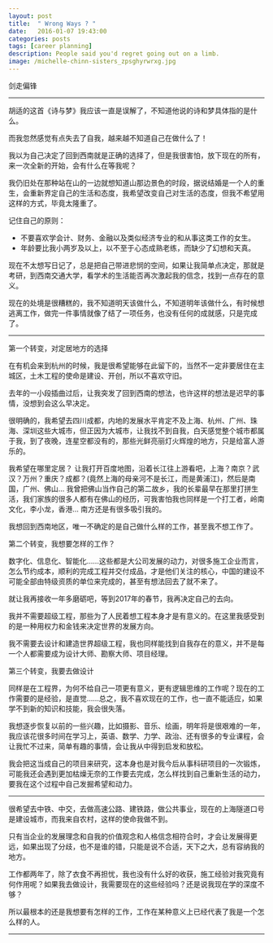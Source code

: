 ```yaml
---
layout: post
title:  " Wrong Ways ? "
date:   2016-01-07 19:43:00
categories: posts
tags: [career planning]
description: People said you'd regret going out on a limb.  
image: /michelle-chinn-sisters_zpsghyrwrxg.jpg
---
```


<span class="post__tag">剑走偏锋</span>

-------

胡适的这首《诗与梦》我应该一直是误解了，不知道他说的诗和梦具体指的是什么。

而我忽然感觉有点失去了自我，越来越不知道自己在做什么了！

我以为自己决定了回到西南就是正确的选择了，但是我很害怕，放下现在的所有，来一次全新的开始，会有什么在等我呢？

我仍旧处在那种站在山的一边就想知道山那边景色的时段，据说结婚是一个人的重生，会重新界定自己的生活和态度，我希望改变自己对生活的态度，但我不希望用这样的方式，毕竟太隆重了。

记住自己的原则：

- 不要喜欢学会计、财务、金融以及类似经济专业的和从事这类工作的女生。
- 年龄要比我小两岁及以上，以不至于心态成熟老练，而缺少了幻想和天真。

现在不太想写日记了，总是把自己带进悲悯的空间，如果让我简单点决定，那就是考研，到西南交通大学，看学术的生活能否再次激起我的信念，找到一点存在的意义。

现在的处境是很糟糕的，我不知道明天该做什么，不知道明年该做什么，有时候想逃离工作，做完一件事情就像了结了一项任务，也没有任何的成就感，只是完成了。

-------

第一个转变，对定居地方的选择

在有机会来到杭州的时候，我是很希望能够在此留下的，当然不一定非要居住在主城区，土木工程的使命是建设、开创，所以不喜欢守旧。

去年的一小段插曲过后，让我突发了回到西南的想法，也许这样的想法是迟早的事情，没想到会这么早决定。

很明确的，我希望去四川成都，内地的发展水平肯定不及上海、杭州、广州、珠海、深圳这些大城市，但正因为大城市，让我找不到自我，白天感觉整个城市都属于我，到了夜晚，连星空都没有的，那些光鲜亮丽灯火辉煌的地方，只是给富人游乐的。

我希望在哪里定居？
让我打开百度地图，沿着长江往上游看吧，上海？南京？武汉？万州？重庆？成都？(竟然上海的母亲河不是长江，而是黄浦江)，然后是南国，广州、佛山...
我曾把佛山当作自己的第二故乡，我的长辈最早在那里打拼生活，我们家族的很多人都有在佛山的经历，可我害怕我也同样是一个打工者，岭南文化，李小龙，香港... 南方还是有很多吸引我的。

我想回到西南地区，唯一不确定的是自己做什么样的工作，甚至我不想工作了。

第二个转变，我想要怎样的工作？

数字化、信息化、智能化……这些都是大公司发展的动力，对很多施工企业而言，怎么节约成本，顺利的完成工程并交付成品，才是他们关注的核心，中国的建设不可能全部由特级资质的单位来完成的，甚至有想法回去了就不来了。

就让我再接收一年多磨砺吧，等到2017年的春节，我再决定自己的去向。

我并不需要超级工程，那些为了人民着想工程本身才是有意义的。在这里我感受到的是一种用权力和金钱来决定世界的发展方向。

我不需要去设计和建造世界超级工程，我也同样能找到自我存在的意义，并不是每一个人都需要成为设计大师、勘察大师、项目经理。

第三个转变，我要去做设计

同样是在工程界，为何不给自己一项更有意义，更有逻辑思维的工作呢？现在的工作需要的是经验，是直觉……总之，我不喜欢现在的工作，也一直不能适应，如果学不到新的知识和技能，我会很失落。

我想逐步恢复以前的一些兴趣，比如摄影、音乐、绘画，明年将是很艰难的一年，我应该花很多时间在学习上，英语、数学、力学、政治、还有很多的专业课程，会让我忙不过来，简单有趣的事情，会让我从中得到启发和放松。

我会把这当成自己的项目来研究，这本身也是对我今后从事科研项目的一次锻炼，可能我还会遇到更加枯燥无奈的工作要去完成，怎么样找到自己重新生活的动力，要我在这个过程中自己发掘希望和动力。


-------

很希望去中铁、中交，去做高速公路、建铁路，做公共事业，现在的上海隧道口号是建设城市，而我来自农村，这样的使命我做不到。

只有当企业的发展理念和自我的价值观念和人格信念相符合时，才会让发展得更远，如果出现了分歧，也不是谁的错，只能是说不合适，天下之大，总有容纳我的地方。

工作都两年了，除了衣食不再担忧，我也没有什么好的收获，施工经验对我究竟有何作用呢？如果我去做设计，我需要现在的这些经验吗？还是说我现在学的深度不够？

所以最根本的还是我想要有怎样的工作，工作在某种意义上已经代表了我是一个怎么样的人。


------

